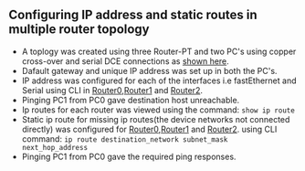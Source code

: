 ## Configuring IP address and static routes in multiple router topology
* A toplogy was created using three Router-PT and two PC's using copper cross-over and serial DCE connections as [shown here](./topology.png).
* Dafault gateway and unique IP address was set up in both the PC's.
* IP address was configured for each of the interfaces i.e fastEthernet and Serial using CLI in [Router0](router0_config.png),[Router1](router1_config.png) and [Router2](router2_config.png).
* Pinging PC1 from PC0 gave destination host unreachable.
* Ip routes for each router was viewed using the command: `show ip route`
* Static ip route for missing ip routes(the device networks not connected directly) was configured for [Router0](router0.png),[Router1](router1.png) and [Router2](router2.png). using CLI command: `ip route destination_network subnet_mask next_hop_address`
* Pinging PC1 from PC0 gave the required ping responses.
